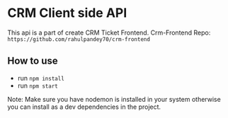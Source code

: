# CRM Client side API

This api is a part of create CRM Ticket Frontend.
Crm-Frontend Repo: `https://github.com/rahulpandey70/crm-frontend`

## How to use

- run `npm install`
- run `npm start`

Note: Make sure you have nodemon is installed in your system otherwise you can install as a dev dependencies in the project.
